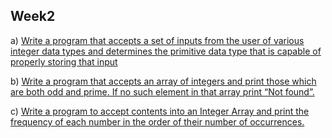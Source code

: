 ## Week2

a) [ Write a program that accepts a set of inputs from the user of various integer data
types and determines the primitive data type that is capable of properly storing that
input](./Week2A.java)

b) [Write a program that accepts an array of integers and print those which are both odd
and prime. If no such element in that array print “Not found”.](./Week2B.java)

c) [Write a program to accept contents into an Integer Array and print the frequency of
each number in the order of their number of occurrences.](./Week2C.java)
